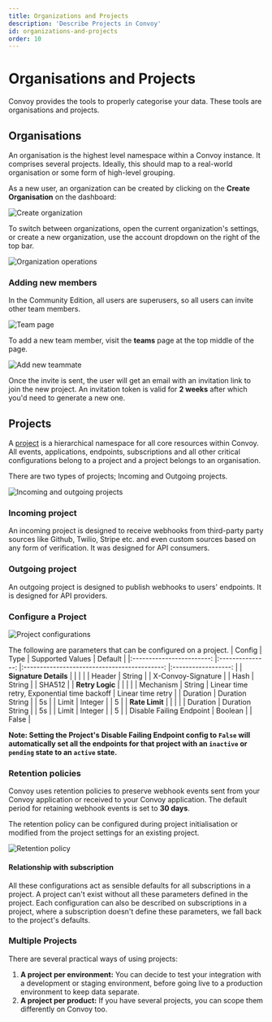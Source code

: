 ```yaml
---
title: Organizations and Projects
description: 'Describe Projects in Convoy'
id: organizations-and-projects
order: 10
---
```


# Organisations and Projects

Convoy provides the tools to properly categorise your data. These tools are organisations and projects.

## Organisations

An organisation is the highest level namespace within a Convoy instance. It comprises several projects. Ideally, this should map to a real-world organisation or some form of high-level grouping.

As a new user, an organization can be created by clicking on the **Create Organisation** on the dashboard:

![Create organization](/docs-assets/create-org-dashboard.png)

To switch between organizations, open the current organization's settings, or create a new organization, use the account dropdown on the right of the top bar.

![Organization operations](/docs-assets/org-process.png)

### Adding new members

In the Community Edition, all users are superusers, so all users can invite other team members. 

![Team page](/docs-assets/team-page.png)

To add a new team member, visit the **teams** page at the top middle of the page.

![Add new teammate](/docs-assets/new-teammate.png)


Once the invite is sent, the user will get an email with an invitation link to join the new project. An invitation token is valid for **2 weeks** after which you'd need to generate a new one.

## Projects

A [project](https://dashboard.getconvoy.io/projects) is a hierarchical namespace for all core resources within Convoy. All events, applications, endpoints, subscriptions and all other critical configurations belong to a project and a project belongs to an organisation.

There are two types of projects; Incoming and Outgoing projects. 

![Incoming and outgoing projects](/docs-assets/in-and-out-projects.png)
### Incoming project
An incoming project is designed to receive webhooks from third-party party sources like Github, Twilio, Stripe etc. and even custom sources based on any form of verification. It was designed for API consumers.

### Outgoing project

An outgoing project is designed to publish webhooks to users' endpoints. It is designed for API providers. 

### Configure a Project

![Project configurations](/docs-assets/project-config.png)

The following are parameters that can be configured on a project.
|          Config          	|       Type      	|               Supported Values              	|       Default      	|
|:------------------------:	|:---------------:	|:-------------------------------------------:	|:------------------:	|
|   **Signature Details**  	|                 	|                                             	|                    	|
|          Header          	|      String     	|                                             	| X-Convoy-Signature 	|
|           Hash           	|      String     	|                                             	|       SHA512       	|
|      **Retry Logic**     	|                 	|                                             	|                    	|
|         Mechanism        	|      String     	| Linear time retry, Exponential time backoff 	|  Linear time retry 	|
|         Duration         	| Duration String 	|                                             	|         5s         	|
|           Limit          	|     Integer     	|                                             	|          5         	|
|      **Rate Limit**      	|                 	|                                             	|                    	|
|         Duration         	| Duration String 	|                                             	|         5s         	|
|           Limit          	|     Integer     	|                                             	|          5         	|
| Disable Failing Endpoint 	|     Boolean     	|                                             	|        False       	|


**Note: Setting the Project's Disable Failing Endpoint config to `False` will automatically set all the endpoints for that project with an `inactive` or `pending` state to an `active` state.**

### Retention policies

Convoy uses retention policies to preserve webhook events sent from your Convoy application or received to your Convoy application. The default period for retaining webhook events is set to **30 days**.

The retention policy can be configured during project initialisation or modified from the project settings for an existing project.

![Retention policy](/docs-assets/retention-period.png)

#### Relationship with subscription

All these configurations act as sensible defaults for all subscriptions in a project. A project can't exist without all these parameters defined in the project. Each configuration can also be described on subscriptions in a project, where a subscription doesn't define these parameters, we fall back to the project's defaults.

### Multiple Projects

There are several practical ways of using projects:
1. **A project per environment:** You can decide to test your integration with a development or staging environment, before going live to a production environment to keep data separate.
2. **A project per product:** If you have several projects, you can scope them differently on Convoy too.
